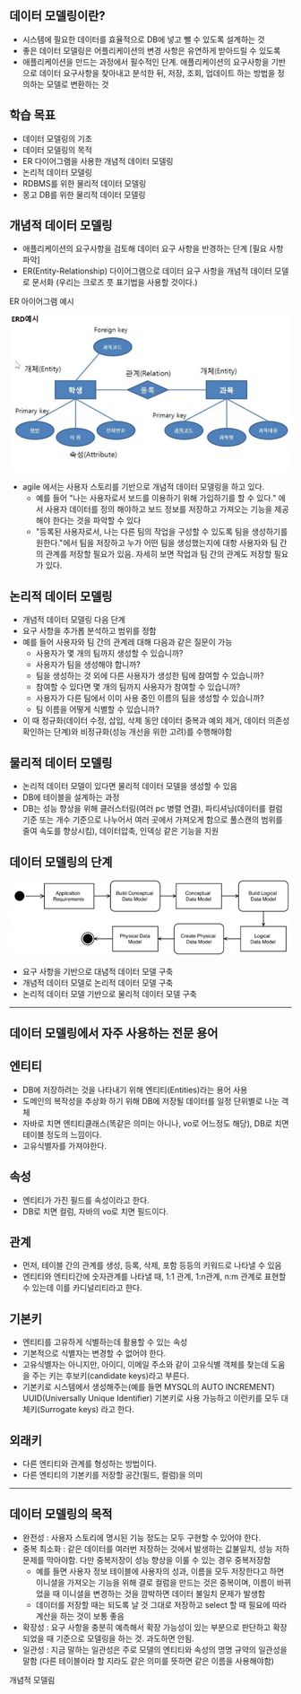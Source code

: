 데이터 모델링이란?
-
* 시스템에 필요한 데이터를 효율적으로 DB에 넣고 뺄 수 있도록 설계하는 것 
* 좋은 데이터 모델링은 어플리케이션의 변경 사항은 유연하게 받아드릴 수 있도록 
* 애플리케이션을 만드는 과정에서 필수적인 단계. 애플리케이션의 요구사항을 기반으로 데이터 요구사항을 찾아내고 분석한 뒤, 저장, 조회, 업데이트 하는 방법을 정의하는 모델로 변환하는 것

학습 목표
-
* 데이터 모델링의 기초
* 데이터 모델링의 목적
* ER 다이어그램을 사용한 개념적 데이터 모델링
* 논리적 데이터 모델링
* RDBMS를 위한 물리적 데이터 모델링
* 몽고 DB를 위한 물리적 데이터 모델링

개념적 데이터 모델링
-
* 애플리케이션의 요구사항을 검토해 데이터 요구 사항을 반경하는 단계 [필요 사항 파악]
* ER(Entity-Relationship) 다이어그램으로 데이터 요구 사항을 개념적 데이터 모델로 문서화 (우리는 크로즈 풋 표기법을 사용할 것이다.)

ER 아이어그램 예시

![ER 아이어그램 예시](./img/er2.png)

* agile 에서는 사용자 스토리를 기반으로 개념적 데이터 모델링을 하고 있다.
    - 예를 들어 "나는 사용자로서 보드를 이용하기 위해 가입하기를 할 수 있다." 에서 사용자 데이터를 정의 해야하고 보드 정보를 저장하고 가져오는 기능을 제공해야 한다는 것을 파악할 수 있다
    - "등록된 사용자로서, 나는 다른 팀의 작업을 구성할 수 있도록 팀을 생성하기를 원한다."에서 팀을 저장하고 누가 어떤 팀을 생성했는지에 대항 사용자와 팀 간의 관계를 저장할 필요가 있음. 자세히 보면 작업과 팀 간의 관계도 저장할 필요가 있다.

논리적 데이터 모델링
-
* 개념적 데이터 모델링 다음 단계
* 요구 사항을 추가롭 분석하고 범위를 정함
* 예를 들어 사용자와 팀 간의 관계레 대해 다음과 같은 질문이 가능
    * 사용자가 몇 개의 팀까지 생성할 수 있습니까?
    * 사용자가 팀을 생성해야 합니까?
    * 팀을 생성하는 것 외에 다른 사용자가 생성한 팀에 참여할 수 있습니까?
    * 참여할 수 있다면 몇 개의 팀까지 사용자가 참여할 수 있습니까?
    * 사용자가 다른 팀에서 이미 사용 중인 이름의 팀을 생성할 수 있습니까?
    * 팀 이름을 어떻게 식별할 수 있습니까?
* 이 때 정규화(데이터 수정, 삽입, 삭제 동안 데이터 중복과 예외 제거, 데이터 의존성 확인하는 단계)와 비정규화(성능 개선을 위한 고려)를 수행해야함

물리적 데이터 모델링
-
* 논리적 데이터 모델이 있다면 물리적 데이터 모델을 생성할 수 있음
* DB에 테이블을 설계하는 과정
* DB는 성능 향상을 위해 클러스터링(여러 pc 병렬 연결), 파티셔닝(데이터를 컬럼 기준 또는 개수 기준으로 나누어서 여러 곳에서 가져오게 함으로 풀스캔의 범위를 줄여 속도를 향상시킴), 데이터압축, 인덱싱 같은 기능을 지원

데이터 모델링의 단계
-
![데이터 모델링 단계의 흐름](./img/data_modeling_flow.png)

* 요구 사항을 기반으로 대념적 데이터 모델 구축
* 개념적 데이터 모델로 논리적 데이터 모델 구축
* 논리적 데이터 모델 기반으로 물리적 데이터 모델 구축

---


데이터 모델링에서 자주 사용하는 전문 용어
-

엔티티
-
* DB에 저장하려는 것을 나타내기 위해 엔티티(Entities)라는 용어 사용
* 도메인의 복작성을 추상화 하기 위해 DB에 저장될 데이터를 일정 단위별로 나눈 객체
* 자바로 치면 엔티티클래스(똑같은 의미는 아니나, vo로 어느정도 해당), DB로 치면 테이블 정도의 느낌이다. 
* 고유식별자를 가져야한다.

속성
-
* 엔티티가 가진 필드를 속성이라고 한다.
* DB로 치면 컬럼, 자바의 vo로 치면 필드이다.

관계
-
* 먼저, 테이블 간의 관계를 생성, 등록, 삭제, 포함 등등의 키워드로 나타낼 수 있음
* 엔티티와 엔티티간에 숫자관계를 나타낼 때, 1:1 관계, 1:n관계, n:m 관계로 표현할 수 있는데 이를 카디널리티라고 한다. 

기본키
-
* 엔티티를 고유하게 식별하는데 활용할 수 있는 속성
* 기본적으로 식별자는 변경할 수 없어야 한다. 
* 고유식별자는 아니지만, 아이디, 이메일 주소와 같이 고유식별 객체를 찾는데 도움을 주는 키는 후보키(candidate keys)라고 부른다. 
* 기본키로 시스템에서 생성해주는(예를 들면 MYSQL의 AUTO INCREMENT) UUID(Universally Unique Identifier) 기본키로 사용 가능하고 이런키를 모두 대체키(Surrogate keys) 라고 한다. 

외래키
-
* 다른 엔티티와 관계를 형성하는 방법이다.
* 다른 엔티티의 기본키를 저장할 공간(필드, 컬럼)을 의미

---

데이터 모델링의 목적
-
* 완전성 : 사용자 스토리에 명시된 기능 정도는 모두 구현할 수 있어야 한다. 
* 중복 최소화 : 같은 데이터를 여러번 저장하는 것에서 발생하는 값불일치, 성능 저하 문제를 막아야함. 다만 중복저장이 성능 향상을 이룰 수 있는 경우 중복저장함
    - 예를 들면 사용자 정보 테이블에 사용자의 성과, 이름을 모두 저장한다고 하면 이니셜을 가져오는 기능을 위해 결로 컬럼을 만드는 것은 중복이며, 이름이 바뀌었을 때 이니셜을 변경하는 것을 깜박하면 데이터 불일치 문제가 발생함
    - 데이터를 저장할 때는 되도록 날 것 그대로 저장하고 select 할 때 필요에 따라 계산을 하는 것이 보통 좋음
* 확장성 : 요구 사항을 충분히 예측해서 확장 가능성이 있는 부분으로 판단하고 확장 되었을 때 기준으로 모델링을 하는 것. 과도하면 안됨.
* 일관성 : 지금 말하는 일관성은 주로 모델의 엔티티와 속성의 명명 규약의 일관성을 말함 (다른 테이블이라 할 지라도 같은 의미를 뜻하면 같은 이름을 사용해야함)


개념적 모델림